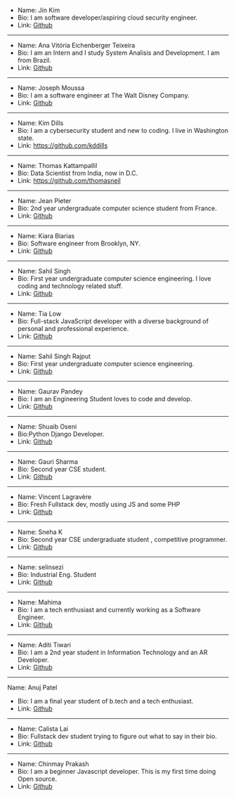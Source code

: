 - Name: Jin Kim
- Bio: I am software developer/aspiring cloud security engineer.
- Link: [Github](https://www.github.com/jinwoov)

---

- Name: Ana Vitória Eichenberger Teixeira
- Bio: I am an Intern and I study System Analisis and Development. I am from Brazil.
- Link: [Github](https://github.com/Mackyw)

---

- Name: Joseph Moussa
- Bio: I am a software engineer at The Walt Disney Company.
- Link: [Github](https://github.com/jmoussa)

---

- Name: Kim Dills
- Bio: I am a cybersecurity student and new to coding. I live in Washington state.
- Link: https://github.com/kddills

---

- Name: Thomas Kattampallil
- Bio: Data Scientist from India, now in D.C.
- Link: https://github.com/thomasneil

---

- Name: Jean Pieter
- Bio: 2nd year undergraduate computer science student from France.
- Link: [Github](https://github.com/aaabot)

---

- Name: Kiara Biarias
- Bio: Software engineer from Brooklyn, NY.
- Link: [Github](https://github.com/Kbarias)

---

- Name: Sahil Singh
- Bio: First year undergraduate computer science engineering. I love coding and technology related stuff.
- Link: [Github](https://github.com/sahilsingh2402)

---

- Name: Tia Low
- Bio: Full-stack JavaScript developer with a diverse background of personal and professional experience.
- Link: [Github](https://github.com/TiaLow)

---

- Name: Sahil Singh Rajput
- Bio: First year undergraduate computer science engineering.
- Link: [Github](https://github.com/sahilsingh2402)

---


- Name: Gaurav Pandey
- Bio: I am an Engineering Student loves to code and develop.
- Link: [Github](https://github.com/codewithgauri)

---

- Name: Shuaib Oseni
- Bio:Python  Django Developer.
- Link: [Github](https://github.com/shosenwales)

---

- Name: Gauri Sharma
- Bio: Second year CSE student.
- Link: [Github](https://github.com/gaurisharma360)

---

- Name: Vincent Lagravère
- Bio: Fresh Fullstack dev, mostly using JS and some PHP
- Link: [Github](https://github.com/JehlahdDWJ)

---

- Name: Sneha K
- Bio: Second year CSE undergraduate student , competitive programmer.
- Link: [Github](https://github.com/snehaa1989)

---

- Name: selinsezi
- Bio: Industrial Eng. Student
- Link: [Github](https://github.com/selinsezi)

---

- Name: Mahima
- Bio: I am a tech enthusiast and currently working as a Software Engineer.
- Link: [Github](https://www.github.com/MAHIMA01)

---
- Name: Aditi Tiwari
- Bio: I am a 2nd year student in Information Technology and an AR Developer.
- Link: [Github](https://github.com/Adititiwari02)

---

Name: Anuj Patel
- Bio: I am a final year student of b.tech and a tech enthusiast.
- Link: [Github](https://github.com/anujpatel224)

---

- Name: Calista Lai
- Bio: Fullstack dev student trying to figure out what to say in their bio.
- Link: [Github](https://github.com/caliLai)

---

- Name: Chinmay Prakash
- Bio: I am a beginner Javascript developer. This is my first time doing Open source.
- Link: [Github](https://github.com/eeqlsmc3)

